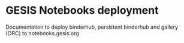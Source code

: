 GESIS Notebooks deployment
============================

Documentation to deploy binderhub, persistent binderhub and gallery (ORC) to notebooks.gesis.org
 